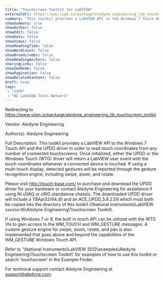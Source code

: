 ```yaml
---
title: "Touchscreen Toolkit for LabVIEW"
externalUrl: https://www.vipm.io/package/aledyne_engineering_lib_touchscreen_toolkit
summary: "This toolkit provides a LabVIEW API to the Windows 7 Touch API and the UPDD driver in order to read touch coordinates from any number of connected touchscreens."
showSummary: true
showAuthor: false
showEdit: false
showData: false
showViews: false
showReadingTime: false
showWordCount: false
showBreadcrumbs: false
showHeadingAnchors: false
sharingLinks: false
showZenMode: false
showPagination: false
showRelatedContent: false
draft: true
tags:
 - "VIPM"
 - "NI LabVIEW Tools Network"
---
```


Redirecting to https://www.vipm.io/package/aledyne_engineering_lib_touchscreen_toolkit

Vendor: Aledyne Engineering

Author(s): Aledyne Engineering
 
Full Description:
This toolkit provides a LabVIEW API to the Windows 7 Touch API and the UPDD driver in order to read touch coordinates from any number of connected touchscreens.  Once initialized, either the UPDD or the Windows Touch (WTG) driver will return a LabVIEW user event with the touch coordinates whenever a connected device is touched.  If using a multi-touch display, detected gestures will be reported through the gesture recognition engine, including swipe, zoom, and rotate.

Please visit http://touch-base.com/ to purchase and download the UPDD driver for your hardware or contact Aledyne Engineering for assistance if using NI cDAQ or cRIO standalone chassis. The downloaded UPDD driver will include a TBApi32/64.dll and an ACE_UPDD_5.6.2.Dll which must both be copied into the directory of this toolkit (\\National Instruments\\LabVIEW xxxx\\vi.lib\\Aledyne Engineering\\Touchscreen Toolkit).

If using Windows 7 or 8, the built in touch API can be utilized with the WTG VIs to gain access to the WM_TOUCH and WM_GESTURE messages.  A custom gesture engine for swipe, zoom, rotate, and pan is also implemented that goes above and beyond the capabilities of the WM_GESTURE Windows Touch API.

Refer to '\\National Instruments\\LabVIEW 2012\\examples\\Aledyne Engineering\\Touchscreen Toolkit\\' for examples of how to use this toolkit or search 'touchscreen' in the Example Finder.

For technical support contact Aledyne Engineering at support@aledyne.com.